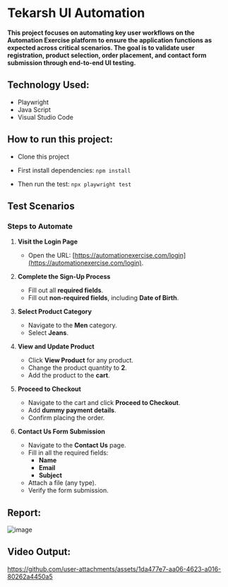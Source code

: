 # Tekarsh UI Automation

**This project focuses on automating key user workflows on the **Automation Exercise** platform to ensure the application functions as expected across critical scenarios. The goal is to validate user registration, product selection, order placement, and contact form submission through end-to-end UI testing.**


## Technology Used:

- Playwright
- Java Script
- Visual Studio Code

## How to run this project:

- Clone this project
- First install dependencies:
 ```npm install```
 
- Then run the test:
 ```npx playwright test```

## Test Scenarios

### Steps to Automate

1. **Visit the Login Page**
   - Open the URL: [https://automationexercise.com/login](https://automationexercise.com/login).

2. **Complete the Sign-Up Process**
   - Fill out all **required fields**.
   - Fill out **non-required fields**, including **Date of Birth**.

3. **Select Product Category**
   - Navigate to the **Men** category.
   - Select **Jeans**.

4. **View and Update Product**
   - Click **View Product** for any product.
   - Change the product quantity to **2**.
   - Add the product to the **cart**.

5. **Proceed to Checkout**
   - Navigate to the cart and click **Proceed to Checkout**.
   - Add **dummy payment details**.
   - Confirm placing the order.

6. **Contact Us Form Submission**
   - Navigate to the **Contact Us** page.
   - Fill in all the required fields:
     - **Name**
     - **Email**
     - **Subject**
   - Attach a file (any type).
   - Verify the form submission.

 ## Report:

![image](https://github.com/user-attachments/assets/6f533eef-0464-473f-b42c-88e0300943d9)






## Video Output:


https://github.com/user-attachments/assets/1da477e7-aa06-4623-a016-80262a4450a5













